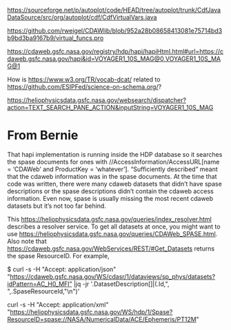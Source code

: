 https://sourceforge.net/p/autoplot/code/HEAD/tree/autoplot/trunk/CdfJavaDataSource/src/org/autoplot/cdf/CdfVirtualVars.java

https://github.com/rweigel/CDAWlib/blob/952a28b08658413081e75714bd3b9bd3ba9167b9/virtual_funcs.pro

https://cdaweb.gsfc.nasa.gov/registry/hdp/hapi/hapiHtml.html#url=https://cdaweb.gsfc.nasa.gov/hapi&id=VOYAGER1_10S_MAG@0,VOYAGER1_10S_MAG@1

How is https://www.w3.org/TR/vocab-dcat/ related to https://github.com/ESIPFed/science-on-schema.org/?

https://heliophysicsdata.gsfc.nasa.gov/websearch/dispatcher?action=TEXT_SEARCH_PANE_ACTION&inputString=VOYAGER1_10S_MAG

# From Bernie

That hapi implementation is running inside the HDP database so it searches the spase documents for ones with //AccessInformation/AccessURL[name = ‘CDAWeb’ and ProductKey = ‘whatever’].  “Sufficiently described” meant that the cdaweb information was in the spase documents.  At the time that code was written, there were many cdaweb datasets that didn’t have spase descriptions or the spase descriptions didn’t contain the cdaweb access information.  Even now, spase is usually missing the most recent cdaweb datasets but it’s not too far behind.

This https://heliophysicsdata.gsfc.nasa.gov/queries/index_resolver.html describes a resolver service.  To get all datasets at once, you might want to use https://heliophysicsdata.gsfc.nasa.gov/queries/CDAWeb_SPASE.html.  Also note that https://cdaweb.gsfc.nasa.gov/WebServices/REST/#Get_Datasets returns the spase ResourceID.  For example,

$ curl -s -H "Accept: application/json" “https://cdaweb.gsfc.nasa.gov/WS/cdasr/1/dataviews/sp_phys/datasets?idPattern=AC_H0_MFI” |jq -jr '.DatasetDescription[]|(.Id,", ",.SpaseResourceId,"\n")'

curl -s -H "Accept: application/xml" "https://heliophysicsdata.gsfc.nasa.gov/WS/hdp/1/Spase?ResourceID=spase://NASA/NumericalData/ACE/Ephemeris/PT12M"

